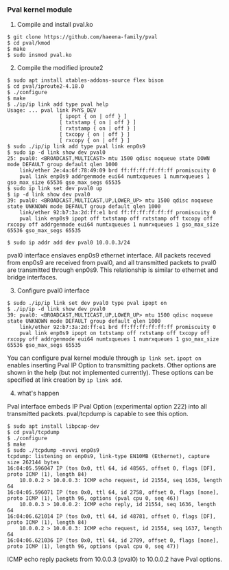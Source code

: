 

### Pval kernel module

1. Compile and install pval.ko

```shell-session
$ git clone https://github.com/haeena-family/pval
$ cd pval/kmod
$ make
$ sudo insmod pval.ko
```

2. Compile the modified iproute2

```shell-session
$ sudo apt install xtables-addons-source flex bison
$ cd pval/iproute2-4.18.0
$ ./configure
$ make
$ ./ip/ip link add type pval help
Usage: ... pval link PHYS_DEV
                 [ ipopt { on | off } ]
                 [ txtstamp { on | off } ]
                 [ rxtstamp { on | off } ]
                 [ txcopy { on | off } ]
                 [ rxcopy { on | off } ]
$ sudo ./ip/ip link add type pval link enp0s9
$ sudo ip -d link show dev pval0
25: pval0: <BROADCAST,MULTICAST> mtu 1500 qdisc noqueue state DOWN mode DEFAULT group default qlen 1000
    link/ether 2e:4a:6f:78:49:09 brd ff:ff:ff:ff:ff:ff promiscuity 0 
    pval link enp0s9 addrgenmode eui64 numtxqueues 1 numrxqueues 1 gso_max_size 65536 gso_max_segs 65535
$ sudo ip link set dev pval0 up
$ ip -d link show dev pval0
39: pval0: <BROADCAST,MULTICAST,UP,LOWER_UP> mtu 1500 qdisc noqueue state UNKNOWN mode DEFAULT group default qlen 1000
    link/ether 92:b7:3a:2d:ff:e1 brd ff:ff:ff:ff:ff:ff promiscuity 0 
    pval link enp0s9 ipopt off txtstamp off rxtstamp off txcopy off rxcopy off addrgenmode eui64 numtxqueues 1 numrxqueues 1 gso_max_size 65536 gso_max_segs 65535

$ sudo ip addr add dev pval0 10.0.0.3/24
```

pval0 interface enslaves enp0s9 ethernet interface. All packets
receved from enp0s9 are received from pval0, and all transmitted
packets to pval0 are transmitted through enp0s9. This relationship is
similar to ethernet and bridge interfaces.


3. Configure pval0 interface

```shell-session
$ sudo ./ip/ip link set dev pval0 type pval ipopt on
$ ./ip/ip -d link show dev pval0
39: pval0: <BROADCAST,MULTICAST,UP,LOWER_UP> mtu 1500 qdisc noqueue state UNKNOWN mode DEFAULT group default qlen 1000
    link/ether 92:b7:3a:2d:ff:e1 brd ff:ff:ff:ff:ff:ff promiscuity 0 
    pval link enp0s9 ipopt on txtstamp off rxtstamp off txcopy off rxcopy off addrgenmode eui64 numtxqueues 1 numrxqueues 1 gso_max_size 65536 gso_max_segs 65535 
```

You can configure pval kernel module through `ip link set`. `ipopt on`
enables inserting Pval IP Option to transmitting packets. Other
options are shown in the help (but not implemented currently).  These
options can be specified at link creation by `ip link add`.


4. what's happen

Pval interface embeds IP Pval Option (experimental option 222) into
all transmitted packets. pval/tcpdump is capable to see this option.

```shell-session
$ sudo apt install libpcap-dev
$ cd pval/tcpdump
$ ./configure
$ make
$ sudo ./tcpdump -nvvvi enp0s9
tcpdump: listening on enp0s9, link-type EN10MB (Ethernet), capture size 262144 bytes
16:04:05.596047 IP (tos 0x0, ttl 64, id 48565, offset 0, flags [DF], proto ICMP (1), length 84)
    10.0.0.2 > 10.0.0.3: ICMP echo request, id 21554, seq 1636, length 64
16:04:05.596071 IP (tos 0x0, ttl 64, id 2758, offset 0, flags [none], proto ICMP (1), length 96, options (pval cpu 0, seq 46))
    10.0.0.3 > 10.0.0.2: ICMP echo reply, id 21554, seq 1636, length 64
16:04:06.621014 IP (tos 0x0, ttl 64, id 48781, offset 0, flags [DF], proto ICMP (1), length 84)
    10.0.0.2 > 10.0.0.3: ICMP echo request, id 21554, seq 1637, length 64
16:04:06.621036 IP (tos 0x0, ttl 64, id 2789, offset 0, flags [none], proto ICMP (1), length 96, options (pval cpu 0, seq 47))
```

ICMP echo reply packets from 10.0.0.3 (pval0) to 10.0.0.2 have Pval
options.
